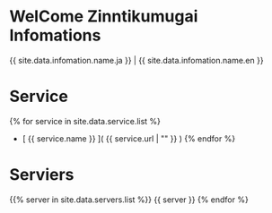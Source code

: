 # WelCome Zinntikumugai Infomations

{{ site.data.infomation.name.ja }} | {{ site.data.infomation.name.en }}

# Service

{% for service in site.data.service.list %}
- [ {{ service.name }} ]( {{ service.url | "" }} )
{% endfor %}

# Serviers


{{% server in site.data.servers.list %}}
{{ server }}
{% endfor %}

